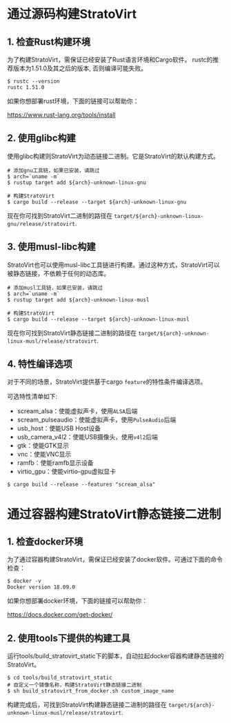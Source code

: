 
# 通过源码构建StratoVirt

## 1. 检查Rust构建环境

为了构建StratoVirt，需保证已经安装了Rust语言环境和Cargo软件。
rustc的推荐版本为1.51.0及其之后的版本, 否则编译可能失败。

```shell
$ rustc --version
rustc 1.51.0
```

如果你想部署rust环境，下面的链接可以帮助你：

<https://www.rust-lang.org/tools/install>

## 2. 使用glibc构建

使用glibc构建则StratoVirt为动态链接二进制。它是StratoVirt的默认构建方式。

```shell
# 添加gnu工具链，如果已安装，请跳过
$ arch=`uname -m`
$ rustup target add ${arch}-unknown-linux-gnu

# 构建StratoVirt
$ cargo build --release --target ${arch}-unknown-linux-gnu
```

现在你可找到StratoVirt二进制的路径在 `target/${arch}-unknown-linux-gnu/release/stratovirt`.

## 3. 使用musl-libc构建

StratoVirt也可以使用musl-libc工具链进行构建。通过这种方式，StratoVirt可以被静态链接，不依赖于任何的动态库。

```shell
# 添加musl工具链，如果已安装，请跳过
$ arch=`uname -m`
$ rustup target add ${arch}-unknown-linux-musl

# 构建StratoVirt
$ cargo build --release --target ${arch}-unknown-linux-musl
```

现在你可找到StratoVirt静态链接二进制的路径在 `target/${arch}-unknown-linux-musl/release/stratovirt`.

## 4. 特性编译选项

对于不同的场景，StratoVirt提供基于cargo `feature`的特性条件编译选项。

可选特性清单如下:

- scream_alsa：使能虚拟声卡，使用`ALSA`后端
- scream_pulseaudio：使能虚拟声卡，使用`PulseAudio`后端
- usb_host：使能USB Host设备
- usb_camera_v4l2：使能USB摄像头，使用`v4l2`后端
- gtk：使能GTK显示
- vnc：使能VNC显示
- ramfb：使能ramfb显示设备
- virtio_gpu：使能virtio-gpu虚拟显卡

```shell
$ cargo build --release --features "scream_alsa"
```

# 通过容器构建StratoVirt静态链接二进制

## 1. 检查docker环境

为了通过容器构建StratoVirt，需保证已经安装了docker软件。可通过下面的命令检查：

```shell
$ docker -v
Docker version 18.09.0
```

如果你想部署docker环境，下面的链接可以帮助你：

<https://docs.docker.com/get-docker/>

## 2. 使用tools下提供的构建工具

运行tools/build_stratovirt_static下的脚本，自动拉起docker容器构建静态链接的StratoVirt。

```shell
$ cd tools/build_stratovirt_static
# 自定义一个镜像名称，构建StratoVirt静态链接二进制
$ sh build_stratovirt_from_docker.sh custom_image_name
```

构建完成后，可找到StratoVirt构建静态链接二进制的路径在 `target/${arch}-unknown-linux-musl/release/stratovirt`.

